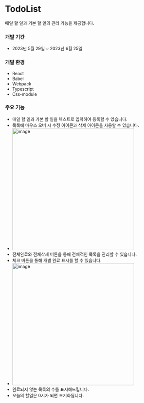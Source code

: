 # TodoList

매일 할 일과 기본 할 일의  관리 기능을 제공합니다. 

### 개발 기간

- 2023년 5월 29일 ~ 2023년 6월 25일

### 개발 환경

- React
- Babel
- Webpack
- Typescript
- Css-module

### 주요 기능

- 매일 할 일과 기본 할 일을 텍스트로 입력하여 등록할 수 있습니다. 
- 목록에 마우스 오버 시 수정 아이콘과 삭제 아이콘을 사용할 수 있습니다.
- <img width="400" alt="image" src="https://github.com/SPOTBENGALS/TodoList/assets/119286806/34969125-69ba-4339-89e2-f1f6992a1407">
- 전체완료와 전체삭제 버튼을 통해 전체적인 목록을 관리할 수 있습니다.
- 체크 버튼을 통해 개별 완료 표시를 할 수 있습니다.
- <img width="400" alt="image" src="https://github.com/SPOTBENGALS/TodoList/assets/119286806/81db7a2c-66dc-4ff2-b2d0-a70713a0e2f2">
- 완료되지 않는 목록의 수를 표시해드립니다.
- 오늘의 할일은 0시가 되면 초기화됩니다.
